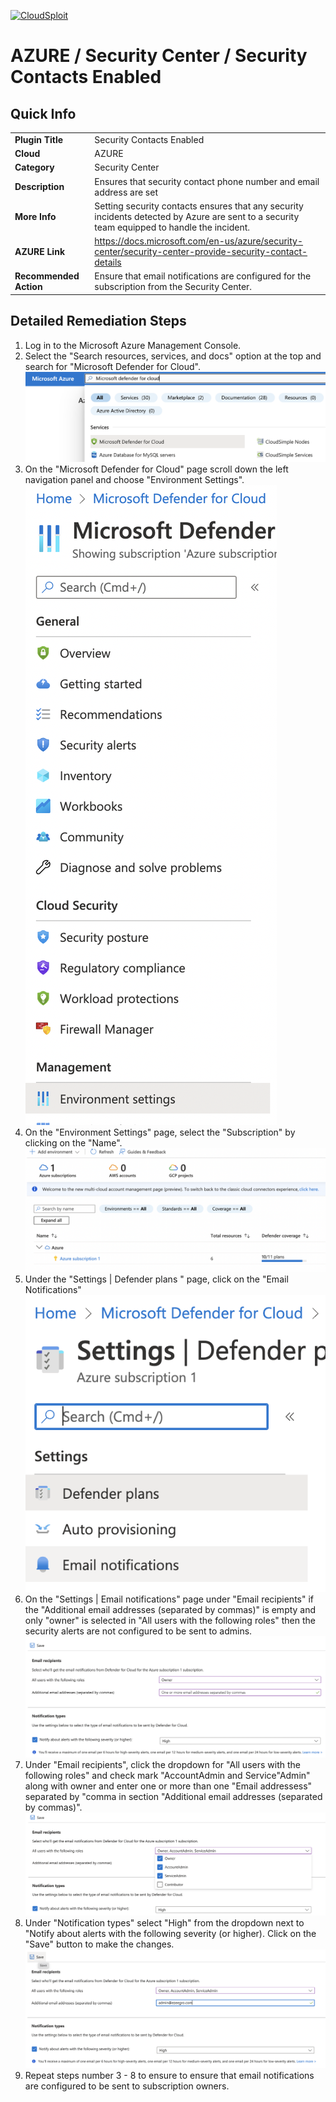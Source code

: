 [![CloudSploit](https://cloudsploit.com/img/logo-new-big-text-100.png "CloudSploit")](https://cloudsploit.com)

# AZURE / Security Center / Security Contacts Enabled

## Quick Info

| | |
|-|-|
| **Plugin Title** | Security Contacts Enabled |
| **Cloud** | AZURE |
| **Category** | Security Center |
| **Description** | Ensures that security contact phone number and email address are set |
| **More Info** | Setting security contacts ensures that any security incidents detected by Azure are sent to a security team equipped to handle the incident. |
| **AZURE Link** | https://docs.microsoft.com/en-us/azure/security-center/security-center-provide-security-contact-details |
| **Recommended Action** | Ensure that email notifications are configured for the subscription from the Security Center. |

## Detailed Remediation Steps

1. Log in to the Microsoft Azure Management Console.
2. Select the "Search resources, services, and docs" option at the top and search for "Microsoft Defender for Cloud". </br> <img src="/resources/azure/securitycenter/security-contacts-enabled/step2.png"/>
3. On the "Microsoft Defender for Cloud" page scroll down the left navigation panel and choose "Environment Settings".</br> <img src="/resources/azure/securitycenter/security-contacts-enabled/step3.png"/>
4. On the "Environment Settings" page, select the "Subscription" by clicking on the "Name".</br> <img src="/resources/azure/securitycenter/security-contacts-enabled/step4.png"/>
5. Under the "Settings | Defender plans " page, click on the "Email Notifications"</br> <img src="/resources/azure/securitycenter/security-contacts-enabled/step5.png"/>
6. On the "Settings | Email notifications" page under "Email recipients" if the "Additional email addresses (separated by commas)" is empty and only "owner" is selected in "All users with the following roles" then the security alerts are not configured to be sent to admins.</br> <img src="/resources/azure/securitycenter/security-contacts-enabled/step6.png"/>
7. Under "Email recipients", click the dropdown for "All users with the following roles" and check mark "AccountAdmin and Service"Admin" along with owner and enter one or more than one "Email addressess" separated by "comma in section "Additional email addresses (separated by commas)".</br> <img src="/resources/azure/securitycenter/security-contacts-enabled/step7.png"/>
8. Under "Notification types" select "High" from the dropdown next to "Notify about alerts with the following severity (or higher). Click on the "Save" button to make the changes.</br> <img src="/resources/azure/securitycenter/security-contacts-enabled/step8.png"/>
9. Repeat steps number 3 - 8 to ensure to ensure that email notifications are configured to be sent to subscription owners.</br>
